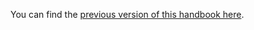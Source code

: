 You can find the [previous version of this handbook here](https://github.com/enspiral/handbook/blob/archive-2023-snapshot/README.md).